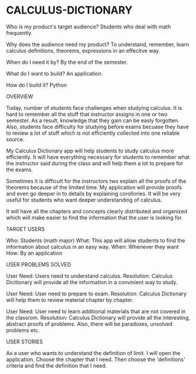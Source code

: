 # CALCULUS-DICTIONARY

Who is my product's target audience?
Students who deal with math frequently.

Why does the audience need my product?
To understand, remember, learn calculus definitions, theorems, expressions in an effecitve way.

When do I need it by?
By the end of the semester.

What do I want to build?
An application.

How do I build it?
Python

OVERVIEW

Today, number of students face challenges when studying calculus. It is hard to remember all the stuff that instructor assigns in one or two semester. As a result, knowledge that they gain can be easly forgotten. Also, students face difficulty for studying before exams becuase they have to review a lot of stuff which is not efficiently collected into one reliable source.

My Calculus Dictionary app will help students to study calculus more efficiently. It will have everything necessary for students to remember what the instructor said during the class and will help them a lot to prepare for the exams.

Sometimes it is difficult for the instructors two explain all the proofs of the theorems because of the limited time. My application will provide proofs and even go deeper in to details by explaining corollories. It will be very useful for students who want deeper understanding of calculus.

It will have all the chapters and concepts clearly distributed and organized which will make easier to find the information that the user is looking for.

TARGET USERS

Who: Students (math major)
What: This app will allow students to find the information about calculus in an easy way.
When: Whenever they want
How: By an application

USER PROBLEMS SOLVED

User Need: Users need to understand calculus.
Resolution: Calculus Dicitionary will provide all the information in a convinient way to study.

User Need: User need to prepare to exam.
Resolution: Calculus Dictionary will help them to review material chapter by chapter.

User Need: User need to learn additional materials that are not covered in the classrom.
Resolution: Calculus Dictionary will provide all the interesting, abstract proofs of problems. Also, there will be paradoxes, unsolved problems etc.


USER STORIES

As a user who wants to understand the definition of limit. I will open the application. Choose the chapter that I need. Then choose the 'definitions' criteria and find the definition that I need.

